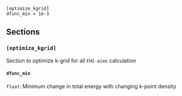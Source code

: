 ```
[optimize_kgrid]
dfunc_min = 1e-3
```

## Sections

### `[optimize_kgrid]`

Section to optimize k-grid for all `FHI-aims` calculation

#### `dfunc_min`

`float`: Minimum change in total energy with changing k-point density
